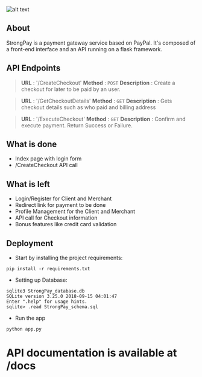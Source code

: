 ![alt text](http://code.ua.pt/projects/es1819-stroam/repository/revisions/master/raw/payment/payment/static/images/logo.png)

## About
StrongPay is a payment gateway service based on PayPal. It's composed of a front-end interface and an API running on a flask framework.  


## API Endpoints

> **URL** : '/CreateCheckout'
**Method** : `POST`
**Description** : Create a checkout for later to be paid by an user.

> **URL** : '/GetCheckoutDetails'
**Method** : `GET`
**Description** : Gets checkout details such as who paid and billing address

> **URL** : '/ExecuteCheckout'
**Method** : `GET`
**Description** : Confirm and execute payment. Return Success or Failure.

## What is done

- Index page with login form
- /CreateCheckout API call

## What is left

- Login/Register for Client and Merchant
- Redirect link for payment to be done
- Profile Management for the Client and Merchant
- API call for Checkout information
- Bonus features like credit card validation

## Deployment

* Start by installing the project requirements:
```
pip install -r requirements.txt
```

* Setting up Database:
```
sqlite3 StrongPay_database.db
SQLite version 3.25.0 2018-09-15 04:01:47
Enter ".help" for usage hints.
sqlite> .read StrongPay_schema.sql
```

* Run the app
```
python app.py
```

# API documentation is available at /docs
